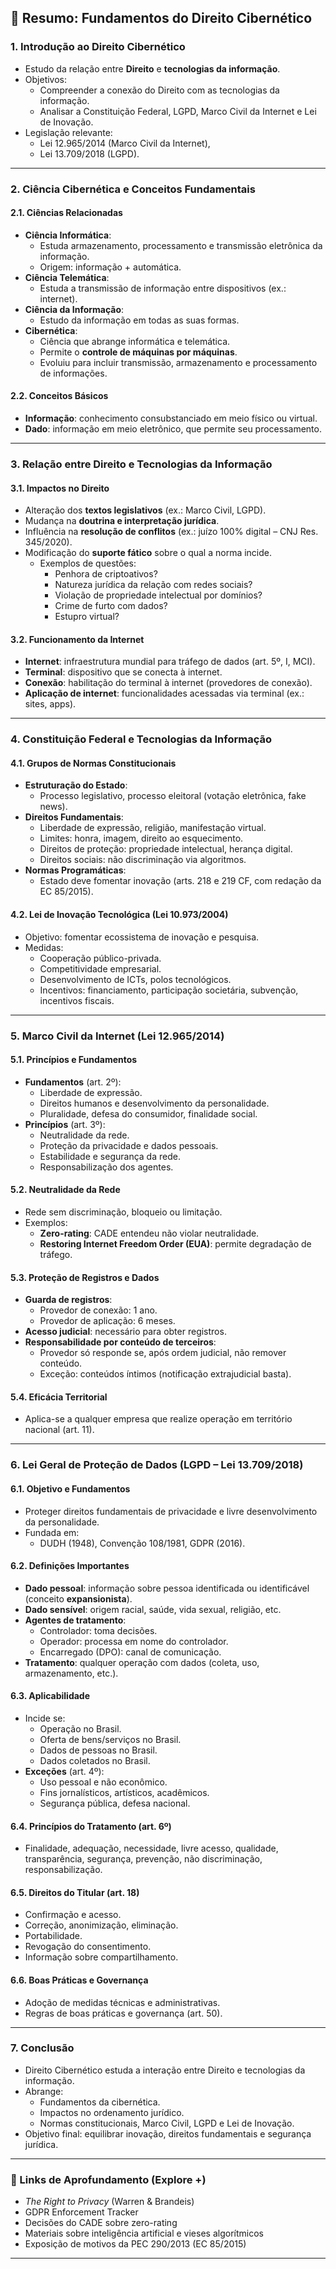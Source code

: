 
## 🧠 Resumo: Fundamentos do Direito Cibernético

### 1. Introdução ao Direito Cibernético
- Estudo da relação entre **Direito** e **tecnologias da informação**.
- Objetivos:
  - Compreender a conexão do Direito com as tecnologias da informação.
  - Analisar a Constituição Federal, LGPD, Marco Civil da Internet e Lei de Inovação.
- Legislação relevante:
  - Lei 12.965/2014 (Marco Civil da Internet),
  - Lei 13.709/2018 (LGPD).

---

### 2. Ciência Cibernética e Conceitos Fundamentais

#### 2.1. Ciências Relacionadas
- **Ciência Informática**:
  - Estuda armazenamento, processamento e transmissão eletrônica da informação.
  - Origem: informação + automática.
- **Ciência Telemática**:
  - Estuda a transmissão de informação entre dispositivos (ex.: internet).
- **Ciência da Informação**:
  - Estudo da informação em todas as suas formas.
- **Cibernética**:
  - Ciência que abrange informática e telemática.
  - Permite o **controle de máquinas por máquinas**.
  - Evoluiu para incluir transmissão, armazenamento e processamento de informações.

#### 2.2. Conceitos Básicos
- **Informação**: conhecimento consubstanciado em meio físico ou virtual.
- **Dado**: informação em meio eletrônico, que permite seu processamento.

---

### 3. Relação entre Direito e Tecnologias da Informação

#### 3.1. Impactos no Direito
- Alteração dos **textos legislativos** (ex.: Marco Civil, LGPD).
- Mudança na **doutrina e interpretação jurídica**.
- Influência na **resolução de conflitos** (ex.: juízo 100% digital – CNJ Res. 345/2020).
- Modificação do **suporte fático** sobre o qual a norma incide.
  - Exemplos de questões:
    - Penhora de criptoativos?
    - Natureza jurídica da relação com redes sociais?
    - Violação de propriedade intelectual por domínios?
    - Crime de furto com dados?
    - Estupro virtual?

#### 3.2. Funcionamento da Internet
- **Internet**: infraestrutura mundial para tráfego de dados (art. 5º, I, MCI).
- **Terminal**: dispositivo que se conecta à internet.
- **Conexão**: habilitação do terminal à internet (provedores de conexão).
- **Aplicação de internet**: funcionalidades acessadas via terminal (ex.: sites, apps).

---

### 4. Constituição Federal e Tecnologias da Informação

#### 4.1. Grupos de Normas Constitucionais
- **Estruturação do Estado**:
  - Processo legislativo, processo eleitoral (votação eletrônica, fake news).
- **Direitos Fundamentais**:
  - Liberdade de expressão, religião, manifestação virtual.
  - Limites: honra, imagem, direito ao esquecimento.
  - Direitos de proteção: propriedade intelectual, herança digital.
  - Direitos sociais: não discriminação via algoritmos.
- **Normas Programáticas**:
  - Estado deve fomentar inovação (arts. 218 e 219 CF, com redação da EC 85/2015).

#### 4.2. Lei de Inovação Tecnológica (Lei 10.973/2004)
- Objetivo: fomentar ecossistema de inovação e pesquisa.
- Medidas:
  - Cooperação público-privada.
  - Competitividade empresarial.
  - Desenvolvimento de ICTs, polos tecnológicos.
  - Incentivos: financiamento, participação societária, subvenção, incentivos fiscais.

---

### 5. Marco Civil da Internet (Lei 12.965/2014)

#### 5.1. Princípios e Fundamentos
- **Fundamentos** (art. 2º):
  - Liberdade de expressão.
  - Direitos humanos e desenvolvimento da personalidade.
  - Pluralidade, defesa do consumidor, finalidade social.
- **Princípios** (art. 3º):
  - Neutralidade da rede.
  - Proteção da privacidade e dados pessoais.
  - Estabilidade e segurança da rede.
  - Responsabilização dos agentes.

#### 5.2. Neutralidade da Rede
- Rede sem discriminação, bloqueio ou limitação.
- Exemplos:
  - **Zero-rating**: CADE entendeu não violar neutralidade.
  - **Restoring Internet Freedom Order (EUA)**: permite degradação de tráfego.

#### 5.3. Proteção de Registros e Dados
- **Guarda de registros**:
  - Provedor de conexão: 1 ano.
  - Provedor de aplicação: 6 meses.
- **Acesso judicial**: necessário para obter registros.
- **Responsabilidade por conteúdo de terceiros**:
  - Provedor só responde se, após ordem judicial, não remover conteúdo.
  - Exceção: conteúdos íntimos (notificação extrajudicial basta).

#### 5.4. Eficácia Territorial
- Aplica-se a qualquer empresa que realize operação em território nacional (art. 11).

---

### 6. Lei Geral de Proteção de Dados (LGPD – Lei 13.709/2018)

#### 6.1. Objetivo e Fundamentos
- Proteger direitos fundamentais de privacidade e livre desenvolvimento da personalidade.
- Fundada em:
  - DUDH (1948), Convenção 108/1981, GDPR (2016).

#### 6.2. Definições Importantes
- **Dado pessoal**: informação sobre pessoa identificada ou identificável (conceito **expansionista**).
- **Dado sensível**: origem racial, saúde, vida sexual, religião, etc.
- **Agentes de tratamento**:
  - Controlador: toma decisões.
  - Operador: processa em nome do controlador.
  - Encarregado (DPO): canal de comunicação.
- **Tratamento**: qualquer operação com dados (coleta, uso, armazenamento, etc.).

#### 6.3. Aplicabilidade
- Incide se:
  - Operação no Brasil.
  - Oferta de bens/serviços no Brasil.
  - Dados de pessoas no Brasil.
  - Dados coletados no Brasil.
- **Exceções** (art. 4º):
  - Uso pessoal e não econômico.
  - Fins jornalísticos, artísticos, acadêmicos.
  - Segurança pública, defesa nacional.

#### 6.4. Princípios do Tratamento (art. 6º)
- Finalidade, adequação, necessidade, livre acesso, qualidade, transparência, segurança, prevenção, não discriminação, responsabilização.

#### 6.5. Direitos do Titular (art. 18)
- Confirmação e acesso.
- Correção, anonimização, eliminação.
- Portabilidade.
- Revogação do consentimento.
- Informação sobre compartilhamento.

#### 6.6. Boas Práticas e Governança
- Adoção de medidas técnicas e administrativas.
- Regras de boas práticas e governança (art. 50).

---

### 7. Conclusão
- Direito Cibernético estuda a interação entre Direito e tecnologias da informação.
- Abrange:
  - Fundamentos da cibernética.
  - Impactos no ordenamento jurídico.
  - Normas constitucionais, Marco Civil, LGPD e Lei de Inovação.
- Objetivo final: equilibrar inovação, direitos fundamentais e segurança jurídica.

---

### 🔗 Links de Aprofundamento (Explore +)
- *The Right to Privacy* (Warren & Brandeis)
- GDPR Enforcement Tracker
- Decisões do CADE sobre zero-rating
- Materiais sobre inteligência artificial e vieses algorítmicos
- Exposição de motivos da PEC 290/2013 (EC 85/2015)

---
